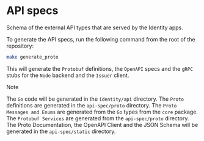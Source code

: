 # API specs

Schema of the external API types that are served by the Identity apps.

To generate the API specs, run the following command from the root of the repository:

```bash
make generate_proto
```

This will generate the `Protobuf` definitions, the `OpenAPI` specs and the `gRPC` stubs for the `Node` backend and the `Issuer` client.

> [!NOTE]
> The `Go` code will be generated in the `identity/api` directory.
> The `Proto` definitions are generated in the `api-spec/proto` directory.
> The `Proto Messages and Enums` are generated from the `Go` types from the `core` package.
> The `Protobuf Services` are generated from the `api-spec/proto` directory.
> The Proto Documentation, the OpenAPI Client and the JSON Schema will be generated in the `api-spec/static` directory.
